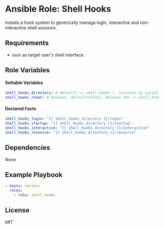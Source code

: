 # Ansible Role: Shell Hooks

Installs a hook system to generically manage login, interactive and non-interactive shell sessions.

## Requirements

- `bash` as target user's shell interface.

## Role Variables

#### Settable Variables
```yaml
shell_hooks_directory: # default('~/.shell_hooks'), location to install shell hooks
shell_hooks_reset: # boolean, default(false), deletes the ~/.shell_hooks directory when true
```

#### Declared Facts
```yaml
shell_hooks_login: "{{ shell_hooks_directory }}/login"
shell_hooks_startup: "{{ shell_hooks_directory }}/startup"
shell_hooks_interactive: "{{ shell_hooks_directory }}/interactive"
shell_hooks_resource: "{{ shell_hooks_directory }}/resource"
```

## Dependencies

None

## Example Playbook
```yaml
- hosts: servers
  roles:
    - role: shell_hooks
```

## License

MIT
